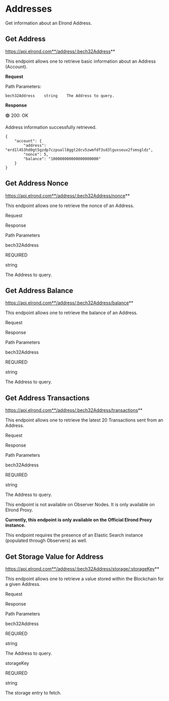 # Addresses

Get information about an Elrond Address.

## **Get Address**

https://api.elrond.com**/address/:bech32Address**

This endpoint allows one to retrieve basic information about an Address (Account).

**Request**

Path Parameters:

```
bech32Address    string    The Address to query.
```

**Response**

🟢 200: OK

Address information successfully retrieved.



```
{
    "account": {
        "address": "erd1l453hd0gt5gzdp7czpuall8ggt2dcv5zwmfdf3sd3lguxseux2fsmsgldz",
        "nonce": 5,
        "balance": "100000000000000000000"
    }
}
```

## **Get Address Nonce**

https://api.elrond.com**/address/:bech32Address/nonce**

This endpoint allows one to retrieve the nonce of an Address.

Request

Response

Path Parameters

bech32Address

REQUIRED

string

The Address to query.

## **Get Address Balance**

https://api.elrond.com**/address/:bech32Address/balance**

This endpoint allows one to retrieve the balance of an Address.



Request

Response

Path Parameters

bech32Address

REQUIRED

string

The Address to query.

## **Get Address Transactions**

https://api.elrond.com**/address/:bech32Address/transactions**

This endpoint allows one to retrieve the latest 20 Transactions sent from an Address.

Request

Response

Path Parameters

bech32Address

REQUIRED

string

The Address to query.



This endpoint is not available on Observer Nodes. It is only available on Elrond Proxy. 

**Currently, this endpoint is only available on the Official Elrond Proxy instance.**

This endpoint requires the presence of an Elastic Search instance (populated through Observers) as well. 

## **Get Storage Value for Address**

https://api.elrond.com**/address/:bech32Address/storage/:storageKey**

This endpoint allows one to retrieve a value stored within the Blockchain for a given Address.

Request

Response

Path Parameters

bech32Address

REQUIRED

string

The Address to query.

storageKey

REQUIRED

string

The storage entry to fetch.